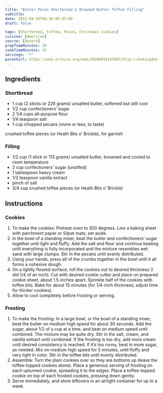 ```yaml
---
title: "Butter Pecan Shortbread & Browned Butter Toffee Filling"
subtitle: 
date: 2022-09-28T06:36:00-07:00
draft: false

tags: [Shortbread, Toffee, Pecan, Christmas Cookies]
cuisine: [American]
course: [Desert]
prepTimeMinutes: 20
cookTimeMinutes: 15
servings: "?"
parenturl: https://web.archive.org/web/20200918143607/http://bakingdom.com/2013/06/butter-pecan-shortbread-browned-butter-toffee-filling.html
---
```


## Ingredients

### Shortbread

- 1 cup (2 sticks or 226 grams) unsalted butter, softened but still cool
- 1/2 cup confectioners’ sugar
- 2 1/4 cups all-purpose flour
- 1/4 teaspoon salt
- 1 cup chopped pecans (more or less, to taste)

crushed toffee pieces (or Heath Bits o’ Brickle), for garnish

### Filling

- 1/2 cup (1 stick or 113 grams) unsalted butter, browned and cooled to room temperature
- 2 cup confectioners’ sugar (unsifted)
- 1 tablespoon heavy cream
- 1/2 teaspoon vanilla extract
- pinch of salt
- 3/4 cup crushed toffee pieces (or Heath Bits o’ Brickle)

## Instructions

### Cookies

1. To make the cookies: Preheat oven to 300 degrees. Line a baking sheet with parchment paper or Silpat mats; set aside.
2. In the bowl of a standing mixer, beat the butter and confectioners’ sugar together until light and fluffy. Add the salt and flour and continue beating until everything is fully incorporated and the mixture resembles wet sand with large clumps. Stir in the pecans until evenly distributed.
3. Using your hands, press all of the crumbs together in the bowl until it all forms a cohesive dough.
4. On a lightly floured surface, roll the cookies out to desired thickness (I did 1/4 of an inch). Cut with desired cookie cutter and place on prepared cookie sheet, about 1.5-inches apart. Sprinkle half of the cookies with toffee bits. Bake for about 15 minutes (for 1/4-inch thickness; adjust time for thicker cookies).
5. Allow to cool completely before frosting or serving.

### Frosting

1. To make the frosting: In a large bowl, or the bowl of a standing mixer, beat the butter on medium high speed for about 30 seconds. Add the sugar, about 1/2 of a cup at a time, and beat on medium speed until combined. The mixture may be quite dry. Stir in the salt, cream, and vanilla extract until combined. If the frosting is too dry, add more cream until desired consistency is reached. If it’s too runny, beat in more sugar, as needed. Mix on medium high speed for 5 minutes, until fluffy and very light in color. Stir in the toffee bits until evenly distributed.
2. Assemble: Turn the plain cookies over so they are bottoms up (leave the toffee-topped cookies alone). Place a generous serving of frosting on each upturned cookie, spreading it to the edges. Place a toffee-topped cookie on top of each frosted cookies, pressing down gently.
3. Serve immediately, and store leftovers in an airtight container for up to a week.
